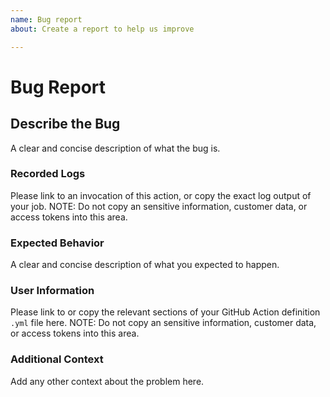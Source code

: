```yaml
---
name: Bug report
about: Create a report to help us improve

---
```


# Bug Report

## Describe the Bug

A clear and concise description of what the bug is.

### Recorded Logs

Please link to an invocation of this action, or copy the exact log output of your job.
NOTE: Do not copy an sensitive information, customer data, or access tokens into this area.

### Expected Behavior

A clear and concise description of what you expected to happen.

### User Information

Please link to or copy the relevant sections of your GitHub Action definition `.yml` file here.
NOTE: Do not copy an sensitive information, customer data, or access tokens into this area.

### Additional Context

Add any other context about the problem here.
